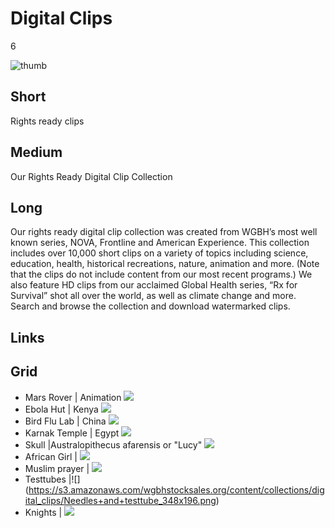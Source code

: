 # Digital Clips

6

![thumb](https://s3.amazonaws.com/wgbhstocksales.org/content/collections/digital_clips/Chained+man+resized.png)

## Short

Rights ready clips

## Medium

Our Rights Ready Digital Clip Collection

## Long

Our rights ready digital clip collection was created from WGBH’s most well known 
series, NOVA, Frontline and American Experience.   This collection includes over 
10,000 short clips on a variety of topics including science, education, health, 
historical recreations, nature, animation and more.   (Note that the clips do not 
include content from our most recent programs.)  We also feature HD clips from our 
acclaimed Global Health series, “Rx for Survival” shot all over the world, as well 
as climate change and more. Search and browse the collection and download 
watermarked clips. 

## Links

## Grid

- Mars Rover | Animation ![](https://s3.amazonaws.com/wgbhstocksales.org/content/collections/digital_clips/Rover.png)
- Ebola Hut | Kenya ![](https://s3.amazonaws.com/wgbhstocksales.org/content/collections/digital_clips/hut.png)
- Bird Flu Lab | China  ![](https://s3.amazonaws.com/wgbhstocksales.org/content/collections/digital_clips/medical.png)
- Karnak Temple | Egypt  ![](https://s3.amazonaws.com/wgbhstocksales.org/content/collections/digital_clips/Karnak.png)
- Skull |Australopithecus afarensis or "Lucy" ![](https://s3.amazonaws.com/wgbhstocksales.org/content/collections/digital_clips/skull_348x196.png)
- African Girl |   ![](https://s3.amazonaws.com/wgbhstocksales.org/content/collections/digital_clips/African+girl_348x196.png)
- Muslim prayer |  ![](https://s3.amazonaws.com/wgbhstocksales.org/content/collections/digital_clips/Muslims+praying_348x196.png)
- Testtubes   |![] (https://s3.amazonaws.com/wgbhstocksales.org/content/collections/digital_clips/Needles+and+testtube_348x196.png)
- Knights  |       ![](https://s3.amazonaws.com/wgbhstocksales.org/content/collections/digital_clips/Knights_348x196.png)

 
